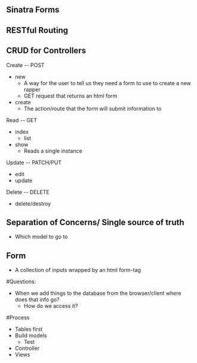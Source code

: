 ## Sinatra Forms


## RESTful Routing

## CRUD for Controllers

Create -- POST
- new
    - A way for the user to tell us they need a form to use to create a new rapper 
    - GET request that returns an html form 
- create
    - The action/route that the form will submit information to 

Read -- GET
- index
    - list 
- show
    - Reads a single instance 

Update -- PATCH/PUT
- edit
- update

Delete -- DELETE
- delete/destroy

## Separation of Concerns/ Single source of truth

- Which model to go to

## Form

- A collection of inputs wrapped by an html form-tag

#Questions:
-  When we add things to the database from the browser/client where does that info go? 
    - How do we access it? 

#Process 
 - Tables first 
 - Build models 
    - Test 
- Controller 
- Views 